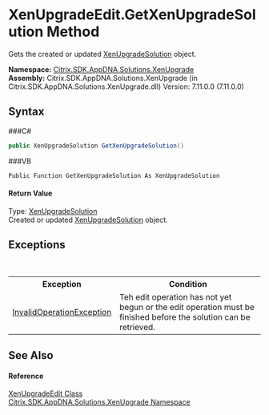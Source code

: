 # XenUpgradeEdit.GetXenUpgradeSolution Method 
 

Gets the created or updated <a href="T_Citrix_SDK_AppDNA_Solutions_XenUpgrade_XenUpgradeSolution">XenUpgradeSolution</a> object.

**Namespace:**&nbsp;<a href="N_Citrix_SDK_AppDNA_Solutions_XenUpgrade">Citrix.SDK.AppDNA.Solutions.XenUpgrade</a><br />**Assembly:**&nbsp;Citrix.SDK.AppDNA.Solutions.XenUpgrade (in Citrix.SDK.AppDNA.Solutions.XenUpgrade.dll) Version: 7.11.0.0 (7.11.0.0)

## Syntax

###C#
```csharp
public XenUpgradeSolution GetXenUpgradeSolution()
```

###VB
```vbnet
Public Function GetXenUpgradeSolution As XenUpgradeSolution
```


#### Return Value
Type: <a href="T_Citrix_SDK_AppDNA_Solutions_XenUpgrade_XenUpgradeSolution">XenUpgradeSolution</a><br />Created or updated <a href="T_Citrix_SDK_AppDNA_Solutions_XenUpgrade_XenUpgradeSolution">XenUpgradeSolution</a> object.

## Exceptions
&nbsp;<table><tr><th>Exception</th><th>Condition</th></tr><tr><td><a href="http://msdn2.microsoft.com/en-us/library/2asft85a" target="_blank">InvalidOperationException</a></td><td>Teh edit operation has not yet begun or the edit operation must be finished before the solution can be retrieved.</td></tr></table>

## See Also


#### Reference
<a href="T_Citrix_SDK_AppDNA_Solutions_XenUpgrade_XenUpgradeEdit">XenUpgradeEdit Class</a><br /><a href="N_Citrix_SDK_AppDNA_Solutions_XenUpgrade">Citrix.SDK.AppDNA.Solutions.XenUpgrade Namespace</a><br />